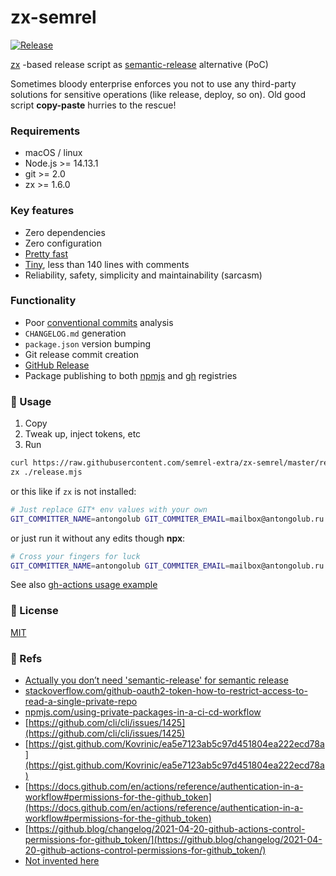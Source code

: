 # zx-semrel
[![Release](https://github.com/semrel-extra/zx-semrel/workflows/Release/badge.svg)](https://github.com/semrel-extra/zx-semrel/actions)

[zx](https://github.com/google/zx) -based release script as [semantic-release](https://github.com/semantic-release/semantic-release) alternative (PoC)

Sometimes bloody enterprise enforces you not to use any third-party solutions for sensitive operations (like release, deploy, so on).
Old good script **copy-paste** hurries to the rescue!

### Requirements
* macOS / linux
* Node.js >= 14.13.1
* git >= 2.0
* zx >= 1.6.0

### Key features
* Zero dependencies
* Zero configuration
* [Pretty fast](https://github.com/semrel-extra/zx-semrel/actions)
* [Tiny](https://github.com/semrel-extra/zx-semrel/blob/master/release.mjs), less than 140 lines with comments
* Reliability, safety, simplicity and maintainability (sarcasm)

### Functionality
* Poor [conventional commits](https://www.conventionalcommits.org/en/v1.0.0/) analysis
* `CHANGELOG.md` generation
* `package.json` version bumping
* Git release commit creation
* [GitHub Release](https://docs.github.com/en/github/administering-a-repository/releasing-projects-on-github/managing-releases-in-a-repository#creating-a-release)
* Package publishing to both [npmjs](https://registry.npmjs.org) and [gh](http://npm.pkg.github.com) registries

### 🚀 Usage
1. Copy
2. Tweak up, inject tokens, etc
3. Run
```bash
curl https://raw.githubusercontent.com/semrel-extra/zx-semrel/master/release.mjs > ./release.mjs
zx ./release.mjs
```
or this like if `zx` is not installed:
```bash
# Just replace GIT* env values with your own
GIT_COMMITTER_NAME=antongolub GIT_COMMITER_EMAIL=mailbox@antongolub.ru GITHUB_TOKEN=token npx zx ./release.mjs
```
or just run it without any edits though **npx**:
```bash
# Cross your fingers for luck
GIT_COMMITTER_NAME=antongolub GIT_COMMITER_EMAIL=mailbox@antongolub.ru GITHUB_TOKEN=token npx zx-semrel
```
See also [gh-actions usage example](https://github.com/semrel-extra/zx-semrel/blob/master/.github/workflows/release.yml)

### 📄 License
[MIT](https://github.com/semrel-extra/zx-semrel/blob/master/LICENSE)

### 📎 Refs
* [Actually you don’t need 'semantic-release' for semantic release](https://dev.to/antongolub/you-don-t-need-semantic-release-sometimes-3k6k)
* [stackoverflow.com/github-oauth2-token-how-to-restrict-access-to-read-a-single-private-repo](https://stackoverflow.com/questions/26372417/github-oauth2-token-how-to-restrict-access-to-read-a-single-private-repo)
* [npmjs.com/using-private-packages-in-a-ci-cd-workflow](https://docs.npmjs.com/using-private-packages-in-a-ci-cd-workflow)
* [https://github.com/cli/cli/issues/1425](https://github.com/cli/cli/issues/1425)
* [https://gist.github.com/Kovrinic/ea5e7123ab5c97d451804ea222ecd78a](https://gist.github.com/Kovrinic/ea5e7123ab5c97d451804ea222ecd78a)
* [https://docs.github.com/en/actions/reference/authentication-in-a-workflow#permissions-for-the-github_token](https://docs.github.com/en/actions/reference/authentication-in-a-workflow#permissions-for-the-github_token)
* [https://github.blog/changelog/2021-04-20-github-actions-control-permissions-for-github_token/](https://github.blog/changelog/2021-04-20-github-actions-control-permissions-for-github_token/)
* [Not invented here](https://en.wikipedia.org/wiki/Not_invented_here)
